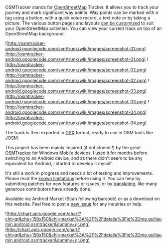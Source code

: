 OSMTracker stands for [OpenStreetMap](http://www.openstreetmap.org/) Tracker. It allows you to track your journey and mark significant way points.
Way points can be marked with a tag using a button, with a quick voice record, a text note or by taking a picture. The various button pages and layouts [can be customized](https://github.com/nguillaumin/osmtracker-android/wiki/Custom-buttons-layouts) to suit your OpenStreetMap activities. You can view your current track on top of an OpenStreetMap background.

![http://osmtracker-android.googlecode.com/svn/trunk/wiki/images/screenshot-01.png](http://osmtracker-android.googlecode.com/svn/trunk/wiki/images/screenshot-01.png)
![http://osmtracker-android.googlecode.com/svn/trunk/wiki/images/screenshot-02.png](http://osmtracker-android.googlecode.com/svn/trunk/wiki/images/screenshot-02.png)
![http://osmtracker-android.googlecode.com/svn/trunk/wiki/images/screenshot-03.png](http://osmtracker-android.googlecode.com/svn/trunk/wiki/images/screenshot-03.png)
![http://osmtracker-android.googlecode.com/svn/trunk/wiki/images/screenshot-04.png](http://osmtracker-android.googlecode.com/svn/trunk/wiki/images/screenshot-04.png)

The track is then exported in [GPX](http://www.topografix.com/gpx.asp) format, ready to use in OSM tools like JOSM.

This project has been mainly inspired (if not cloned !) by the great [OSMTracker](http://wiki.openstreetmap.org/wiki/OSMtracker) for Windows Mobile devices.
I used it for months before switching to an Android device, and as there didn't seem to be any equivalent for Android, I started to develop it myself.

It's still a work in progress and needs a lot of testing and improvements. Please read the [known limitations](https://github.com/nguillaumin/osmtracker-android/wiki/Limitations) before using it. You can help by submitting patches for new features or issues, or by [translating](https://github.com/nguillaumin/osmtracker-android/wiki/Translating), like many generous contributors have already done.

Available via Android Market (Scan following barcode) or as a download on this website.
Feel free to post a [new issue](http://code.google.com/p/osmtracker-android/issues/list) for any inquiries or help.

![http://chart.apis.google.com/chart?cht=qr&chs=150x150&chl=market%3A%2F%2Fdetails%3Fid%3Dme.guillaumin.android.osmtracker&dummy=qr.png](http://chart.apis.google.com/chart?cht=qr&chs=150x150&chl=market%3A%2F%2Fdetails%3Fid%3Dme.guillaumin.android.osmtracker&dummy=qr.png)